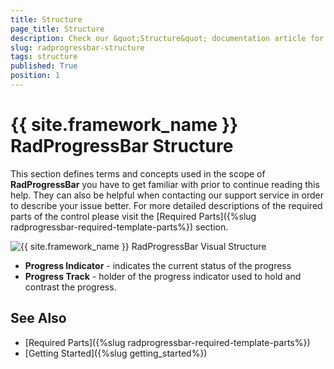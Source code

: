 ```yaml
---
title: Structure
page_title: Structure
description: Check our &quot;Structure&quot; documentation article for the RadProgressBar {{ site.framework_name }} control.
slug: radprogressbar-structure
tags: structure
published: True
position: 1
---
```


# {{ site.framework_name }} RadProgressBar Structure

This section defines terms and concepts used in the scope of __RadProgressBar__ you have to get familiar with prior to continue reading this help. They can also be helpful when contacting our support service in order to describe your issue better. For more detailed descriptions of the required parts of the control please visit the [Required Parts]({%slug radprogressbar-required-template-parts%}) section.  

![{{ site.framework_name }} RadProgressBar Visual Structure](images/RadProgressBar_structure.png)

* __Progress Indicator__ - indicates the current status of the progress 
* __Progress Track__ - holder of the progress indicator used to hold and contrast the progress.

## See Also
 * [Required Parts]({%slug radprogressbar-required-template-parts%})
 * [Getting Started]({%slug getting_started%})